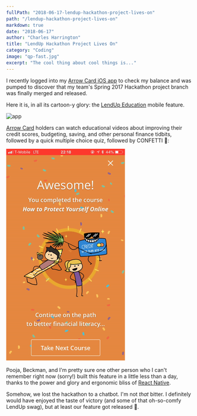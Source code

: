 ```yaml
---
fullPath: "2018-06-17-lendup-hackathon-project-lives-on"
path: "/lendup-hackathon-project-lives-on"
markdown: true
date: "2018-06-17"
author: "Charles Harrington"
title: "LendUp Hackathon Project Lives On"
category: "Coding"
image: "qp-fast.jpg"
excerpt: "The cool thing about cool things is..."
---
```


I recently logged into my [Arrow Card iOS app](https://itunes.apple.com/us/app/arrow-card/id1228440036?mt=8) to check my balance and was pumped to discover that my team's Spring 2017 Hackathon project branch was finally merged and released.

Here it is, in all its cartoon-y glory: the [LendUp Education](https://www.lendup.com/education) mobile feature.

![app](./images/arrow.gif)

[Arrow Card](https://www.lendup.com/card) holders can watch educational videos about improving their credit scores, budgeting, saving, and other personal finance tidbits, followed by a quick multiple choice quiz, followed by CONFETTI 🎉:

![app](./images/confetti.gif)

Pooja, Beckman, and I'm pretty sure one other person who I can't remember right now (sorry!) built this feature in a little less than a day, thanks to the power and glory and ergonomic bliss of [React Native](https://facebook.github.io/react-native/). 

Somehow, we lost the hackathon to a chatbot. I'm not *that* bitter. I definitely would have enjoyed the taste of victory (and some of that oh-so-comfy LendUp swag), but at least our feature got released 🙏.